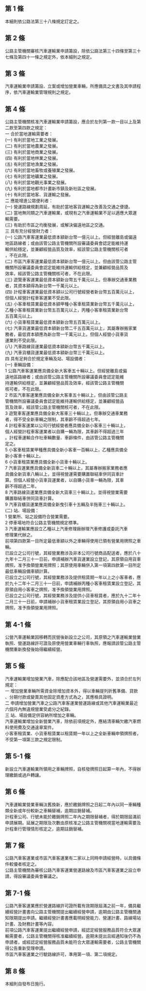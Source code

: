 第 1 條
-------
本細則依公路法第三十八條規定訂定之。

第 2 條
-------
公路主管機關審核汽車運輸業申請籌設，除依公路法第三十四條至第三十  
七條及第四十一條之規定外，依本細則之規定。　

第 3 條
-------
汽車運輸業申請籌設、立案或增加營業車輛，所應備具之文書及其申請程  
序，依汽車運輸業管理規則之規定。　　　　

第 4 條
-------
公路主管機關核准汽車運輸業申請籌設，應合於左列第一款一目以上及第  
二款至第四款之規定：                                              
一  合於當地運輸需要者：                                          
 (一) 有利於當地工業之發展。                                      
 (二) 有利於當地農業之發展。                                      
 (三) 有利於當地商業之發展。                                      
 (四) 有利於當地林業之發展。                                      
 (五) 有利於當地漁業之發展。                                      
 (六) 有利於當地畜牧或養殖業之發展。                              
 (七) 有利於當地礦業之發展。                                      
 (八) 有利於當地觀光事業之發展。                                  
 (九) 有利於當地都市計畫新市鎮及新社區之發展。                    
 (十) 有利於當地客、貨運輸之發展。                              
二  應能增進公眾便利者：                                          
 (一) 營運路線規劃周延，有助於當地客貨運輸之改善及交通之便捷。    
 (二) 當地無同類之汽車運輸業，或現有之汽車運輸業不足以適應大眾運  
      輸需要。                                                    
 (三) 有助於市區之均衡發展，或解決偏遠地區之交通。                
三  具有充分經營財力者：                                          
 (一) 公路汽車客運業最低資本額新台幣一億元以上。但經營離島或偏遠  
      地區路線者；或由該管公路主管機關所設審議委員會認定能維持運  
      輸供給穩定，並兼顧經營品質及效率，經該管公路主管機關核可者  
      ，不在此限。                                                
 (二) 市區汽車客運業最低資本額新台幣一億元以上。但由該管公路主管  
      機關所設審議委員會認定能維持運輸供給穩定，並兼顧經營品質及  
      效率，經該管公路主管機關核可者，不在此限。                  
 (三) 遊覽車客運業最低資本額新台幣五千萬元以上。但專辦交通車業務  
      者，其資本額得為新台幣一千萬元以上。                        
 (四) 計程車客運業最低資本額以公司行號經營者新台幣五百萬元以上，  
      但個人經營計程車客運業不受此限。                            
 (五) 小客車租賃業最低資本額甲種小客車租賃業新台幣五千萬元以上，  
      乙種小客車租賃業新台幣五百萬元以上，丙種小客車租賃業新台幣  
      五百萬元以上。                                              
 (六) 小貨車租賃業最低資本額新台幣五百萬元以上。                  
 (七) 汽車貨運業最低資本額新台幣二千五百萬元以上，其屬專辦搬家業  
      務者，最低資本額應為新台幣一千萬元以上。但個人經營小貨車貨  
      運業則不受此限。                                            
 (八) 汽車路線貨運業最低資本額新台幣五千萬元以上。                
 (九) 汽車貨櫃貨運業最低資本額新台幣三千萬元以上。                
四  具有足夠合於規定車輛及站、場設備者：                          
 (一) 車輛設備：                                                  
      1 公路汽車客運業應具備全新大客車五十輛以上。但經營離島或偏  
        遠地區路線者；或由該管公路主管機關所設審議委員會認定能維  
        持運輸供給穩定，並兼顧經營品質及效率，經該管公路主管機關  
        核可者，不在此限。                                        
      2 市區汽車客運業應具備全新大客車五十輛以上，但由該管公路主  
        管機關所設審議委員會認定能維持運輸供給穩定，並兼顧經營品  
        質及效率，經該管公路主管機關核可者，不在此限。            
      3 遊覽車客運業應具備全新大客車三十輛以上。但專辦交通車業務  
        者，得不受全新車輛之限制，其車齡不得超過七年。            
      4 計程車客運業以公司行號經營者應具備全新小客車三十輛以上，  
        個人經營計程車客運業者以自購一輛為限，其車齡不得超過三年  
        。計程車運輸合作社車輛數量、車齡條件，由該管公路主管機關  
        定之。                                                    
      5 小客車租賃業甲種應具備全新小客車一百輛以上，乙種應具備全  
        新小客車十輛以上。                                        
      6 小貨車租賃業應具備全新小貨車十輛以上。                    
      7 汽車貨運業應具備全新貨車二十輛以上，其屬專辦搬家業務者應  
        具備全新貨車八輛以上，並得視營運需要購置聯結車併同貨車計  
        算。但個人經營小貨車貨運業者，以自購小貨車一輛為限，其車  
        齡不得超過二年。                                          
      8 汽車路線貨運業應具備全新大貨車三十輛以上。並得視營業需要  
        購置聯結車併同貨車計算。                                  
      9 汽車貨櫃貨運業應具備全新曳引車十五輛及半拖車三十輛以上。  
 (二) 站、場設備：                                                
      1 營業所、站之設備符合營業需要。                            
      2 停車場地符合公路主管機關規定標準。                        
      3 汽車運輸業應設立乙種以上汽車修理廠辦理汽車修護或委託汽車  
        修理業代辦之。                                            
前項第四款第一目所定最低車額以外之車輛得使用已領有營業用牌照之車  
輛。                                                              
已設立之公司行號，其經營業務涉及非本公司行號商品配送者，應於八十  
九年十二月三十一日前，申請補辦汽車貨運業設立登記，其原領自用貨車  
牌照，准予換領營業用牌照；其原使用車輛併入第一項第四款第一目所定  
最低車輛設備車額計算。                                            
已設立之公司行號，其經營業務涉及提供租賃期一年以上之小客車者，應  
於九十二年十二月三十一日前，申請補辦丙種小客車租賃業設立登記，其  
原領自用小客車之牌照，准予換領營業用牌照。                        
已設立之公司行號，其經營業務涉及提供小貨車租賃者，應於九十二年十  
二月三十一日前，申請補辦小貨車租賃業設立登記，其原領自用小貨車之  
牌照，准予換領營業用牌照。

第 4-1 條
---------
公營汽車運輸業因移轉而民營後新設立之公司，其原領之汽車運輸業營業  
執照、營運路線許可證及原使用營業車輛行車執照，應報請該管公路主管  
機關重新換發後始得繼續經營。

第 5 條
-------
汽車運輸業增加營業汽車，除應配合該地區及營運需要外，並須合於左列  
規定：                                                            
一  增加營業車輛所需資金除增加資本外，得以車輛提列折舊準備、貸款  
    、分期付款或變賣其他固定資產方式為之，其應檢具證明。          
二  申請增加營業汽車之公路汽車客運業營運路線或其他汽車運輸業最近  
    六個月內無違規營業受處分之紀錄。                              
三  站、場設備足供容納所增加之車輛。                              
汽車運輸業增加全新營業汽車，除依前項規定外，應結清車輛欠繳汽車燃  
料使用費及交通違章案件。                                          
小客車租賃業、小貨車租賃業以租賃期一年以上之全新車輛申領牌照者，  
不受第一項第三款之規定限制。

第 5-1 條
---------
新設立汽車運輸業所領用之車輛牌照，自核發牌照日起算一年內，不得辦  
理繳銷或過戶轉讓。

第 6 條
-------
汽車運輸業營業車輛汰舊換新，應於繳銷牌照之日起二年內以同一車輛種  
類全新或年份較新之車輛替補，逾期註銷替補。  
計程車公司、行號未能於繳銷牌照二年內之期限替補者，得於期限屆滿前  
申請展期。延展之期限及次數由原核准之公路主管機關視當地運輸需要及  
計程車行管理情形核定之，逾期註銷替補。

第 7 條
-------
公路汽車客運業或市區汽車客運業有二家以上同時申請經營時，以具備條  
件較優者核定之。  
公路主管機關為審核公路汽車客運業營運路線及市區汽車客運業之設立申  
請，得設審議委員會審議之。

第 7-1 條
---------
公路汽車客運業應於營運路線許可證所載有效期限屆滿之前一年，備具繼  
續經營計畫書向公路主管機關提出繼續經營申請，逾期由公路主管機關通  
知限期提出申請。繼續經營計畫書應載明經營能力、營運計畫、路線場站  
計畫、及財務計畫等內容。  
前項公路汽車客運業提出繼續經營申請，經認定經營服務品質符合大眾運  
輸需要者，公路主管機關得核准繼續經營。逾期未提出且經通知後仍不為  
申請者，或經認定經營服務品質未能符合大眾運輸需要者，公路主管機關  
得公告重新受理申請。  
市區汽車客運業之行駛路線許可，準用第一項、第二項規定。

第 8 條
-------
本細則自發布日施行。

